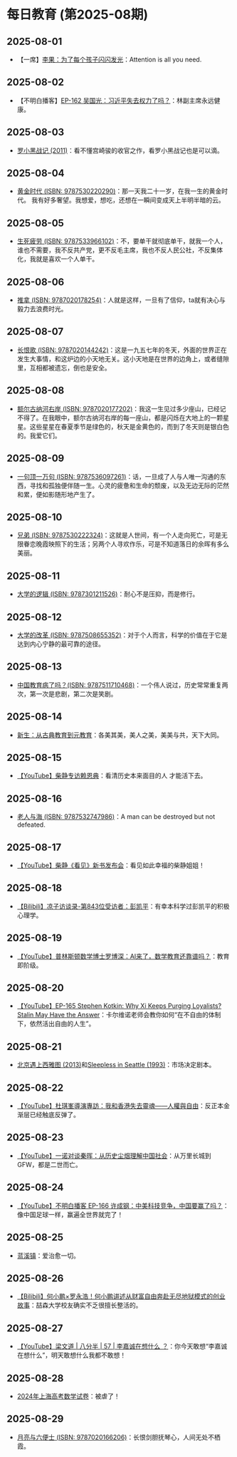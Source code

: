 # 每日教育 (第2025-08期)

## 2025-08-01

- 【一席】[李果：为了每个孩子闪闪发光](https://youtu.be/WDx_KlEwmTI)：Attention is all you need.

## 2025-08-02

- 【不明白播客】[EP-162 吴国光：习近平失去权力了吗？](https://youtu.be/j82i6BU05P8)：林副主席永远健康。

## 2025-08-03

- [罗小黑战记 (2011)](https://movie.douban.com/subject/10477598/)：看不懂宫崎骏的收官之作，看罗小黑战记也是可以滴。

## 2025-08-04

- [黄金时代 (ISBN: 9787530220290)](https://book.douban.com/subject/34947576/)：那一天我二十一岁，在我一生的黄金时代。 我有好多奢望。我想爱，想吃，还想在一瞬间变成天上半明半暗的云。

## 2025-08-05

- [生死疲劳 (ISBN: 9787533966102)](https://book.douban.com/subject/35587028/)：不，要单干就彻底单干，就我一个人，谁也不需要，我不反共产党，更不反毛主席，我也不反人民公社，不反集体化，我就是喜欢一个人单干。

## 2025-08-06

- [推拿 (ISBN: 9787020178254)](https://book.douban.com/subject/36292490/)：人就是这样，一旦有了信仰，ta就有决心与毅力去浪费时光。

## 2025-08-07

- [长恨歌 (ISBN: 9787020144242)](https://book.douban.com/subject/30277172/)：这是一九五七年的冬天，外面的世界正在发生大事情，和这炉边的小天地无关。这小天地是在世界的边角上，或者缝隙里，互相都被遗忘，倒也是安全。

## 2025-08-08

- [额尔古纳河右岸 (ISBN: 9787020177202)](https://book.douban.com/subject/36222072/)：我这一生见过多少座山，已经记不得了。在我眼中，额尔古纳河右岸的每一座山，都是闪烁在大地上的一颗星星。这些星星在春夏季节是绿色的，秋天是金黄色的，而到了冬天则是银白色的。我爱它们。

## 2025-08-09

- [一句顶一万句 (ISBN: 9787536097261)](https://book.douban.com/subject/36062390/)：话，一旦成了人与人唯一沟通的东西，寻找和孤独便伴随一生。心灵的疲惫和生命的颓废，以及无边无际的茫然和累，便如影随形地产生了。

## 2025-08-10

- [兄弟 (ISBN: 9787530222324)](https://book.douban.com/subject/35907578/)：这就是人世间，有一个人走向死亡，可是无限眷恋晚霞映照下的生活；另两个人寻欢作乐，可是不知道落日的余晖有多么美丽。

## 2025-08-11

- [大学的逻辑 (ISBN: 9787301211526)](https://book.douban.com/subject/19898857/)：耐心不是压抑，而是修行。

## 2025-08-12

- [大学的改革 (ISBN: 9787508655352)](https://book.douban.com/subject/26883452/)：对于个人而言，科学的价值在于它是达到内心宁静的最可靠的途径。

## 2025-08-13

- [中国教育病了吗？(ISBN: 9787511710468)](https://book.douban.com/subject/7047032/)：一个伟人说过，历史常常重复两次，第一次是悲剧，第二次是笑剧。

## 2025-08-14

- [新生：从古典教育到元教育](https://github.com/harvey-1au/rebirth-public)：各美其美，美人之美，美美与共，天下大同。

## 2025-08-15

- [【YouTube】柴静专访赖恩典](https://youtu.be/Bxwx9D8NyeA)：看清历史本来面目的人 才能活下去。

## 2025-08-16

- [老人与海 (ISBN: 9787532747986)](https://book.douban.com/subject/3815129/)：A man can be destroyed but not defeated.

## 2025-08-17

- [【YouTube】柴静《看见》新书发布会](https://youtu.be/Ey4oeGWPtnc)：看见如此幸福的柴静姐姐！

## 2025-08-18

- [【Bilibili】凉子访谈录-第843位受访者：彭凯平](https://www.bilibili.com/video/BV1dwtHzBEjN/)：有幸本科学过彭凯平的积极心理学。

## 2025-08-19

- [【YouTube】普林斯顿数学博士罗博深：AI来了，数学教育还靠谱吗？](https://youtu.be/S3fDMxOWyOw)：教育即阶级。

## 2025-08-20

- [【YouTube】EP-165 Stephen Kotkin: Why Xi Keeps Purging Loyalists? Stalin May Have the Answer](https://youtu.be/WMb7y1JIgUA)：卡尔维诺老师会教你如何“在不自由的体制下，依然活出自由的人生”。

## 2025-08-21

- [北京遇上西雅图 (2013)](https://movie.douban.com/subject/10574468/)和[Sleepless in Seattle (1993)](https://movie.douban.com/subject/1298128/)：市场决定剧本。

## 2025-08-22

- [【YouTube】杜琪峯導演專訪：我和香港失去靈魂——人權與自由](https://youtu.be/SvqZc7S9D24)：反正本金渐层已经触底反弹了。

## 2025-08-23

- [【YouTube】一诺对谈秦晖：从历史尘烟理解中国社会](https://youtu.be/pNxAGqeRRww)：从万里长城到GFW，都是二世而亡。

## 2025-08-24

- [【YouTube】不明白播客 EP-166 许成钢：中美科技竞争，中国要赢了吗？](https://youtu.be/UgK4iR5lz4c)：像中国足球一样，赢遍全世界就完了！

## 2025-08-25

- [蓝溪镇](https://book.douban.com/subject/35034666/)：爱治愈一切。

## 2025-08-26

- [【Bilibili】何小鹏×罗永浩！何小鹏讲述从财富自由奔赴无尽地狱模式的创业故事](https://www.bilibili.com/video/BV1jTedzREds/)：喆森大学校友确实不乏很擅长整活的。

## 2025-08-27

- [【YouTube】梁文道 | 八分半 | 57 | 李嘉诚在想什么 ？](https://youtu.be/TbM28XLnV90)：你今天敢想“李嘉诚在想什么”，明天敢想什么我都不敢想！

## 2025-08-28

- [2024年上海高考数学试卷](https://www.shmeea.edu.cn/page/02200/20240608/18545.html)：被虐了！

## 2025-08-29

- [月亮与六便士 (ISBN: 9787020166206)](https://book.douban.com/subject/35217810/)：长恨剑胆抚琴心，人间无处不栖霞。
